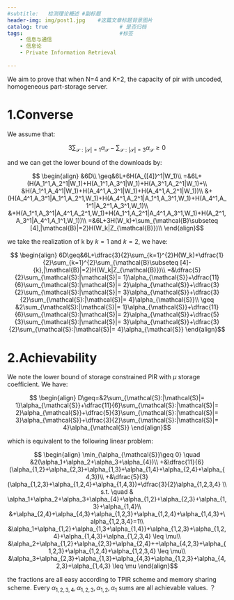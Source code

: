 ```yaml
---
#subtitle:   检测理论概述 #副标题
header-img: img/post1.jpg    #这篇文章标题背景图片
catalog: true                       # 是否归档
tags:                               #标签
    - 信息与通信
    - 信息论
    - Private Information Retrieval
  
---
```


We aim to prove that when N=4 and K=2, the capacity of pir with uncoded, homogeneous part-storage server.
# 1.Converse

We assume that:

$$
\begin{equation}
	3\sum_{\mathcal{S}:|\mathcal{S}|= 1}\alpha_{\mathcal{S}}-\sum_{\mathcal{S}:|\mathcal{S}|= 3}\alpha_{\mathcal{S}}\geq 0
\end{equation}$$

and we can get the lower bound of the downloads by:

$$
\begin{align}
&6D\\
\geq&6L+6H(A_{[4]}^1|W_1)\\
=&6L+(H(A_1^1,A_2^1|W_1)+H(A_1^1,A_3^1|W_1)+H(A_3^1,A_2^1|W_1)+\\
&H(A_1^1,A_4^1|W_1)+H(A_4^1,A_3^1|W_1)+H(A_4^1,A_2^1|W_1))\\
&+(H(A_4^1,A_3^1|A_1^1,A_2^1,W_1)+H(A_4^1,A_2^1|A_1^1,A_3^1,W_1)+H(A_4^1,A_1^1|A_2^1,A_3^1,W_1)\\
&+H(A_1^1,A_3^1|A_4^1,A_2^1,W_1)+H(A_1^1,A_2^1|A_4^1,A_3^1,W_1)+H(A_2^1,A_3^1|A_4^1,A_1^1,W_1))\\
=&6L+3H(W_k)+\sum_{\mathcal{B}\subseteq [4],|\mathcal{B}|=2}H(W_k|Z_{\mathcal{B}})\\
\end{align}$$

we take the realization of k by $k=1$ and $k=2$, we have:

$$
\begin{align}
6D\geq&6L+\dfrac{3}{2}\sum_{k=1}^{2}H(W_k)+\dfrac{1}{2}\sum_{k=1}^{2}\sum_{\mathcal{B}\subseteq [4]-{k},|\mathcal{B}|=2}H(W_k|Z_{\mathcal{B}})\\
=&\dfrac{5}{2}\sum_{\mathcal{S}:|\mathcal{S}|= 1}\alpha_{\mathcal{S}}+\dfrac{11}{6}\sum_{\mathcal{S}:|\mathcal{S}|= 2}\alpha_{\mathcal{S}}+\dfrac{3}{2}\sum_{\mathcal{S}:|\mathcal{S}|= 3}\alpha_{\mathcal{S}}+\dfrac{3}{2}\sum_{\mathcal{S}:|\mathcal{S}|= 4}\alpha_{\mathcal{S}}\\
\geq &2\sum_{\mathcal{S}:|\mathcal{S}|= 1}\alpha_{\mathcal{S}}+\dfrac{11}{6}\sum_{\mathcal{S}:|\mathcal{S}|= 2}\alpha_{\mathcal{S}}+\dfrac{5}{3}\sum_{\mathcal{S}:|\mathcal{S}|= 3}\alpha_{\mathcal{S}}+\dfrac{3}{2}\sum_{\mathcal{S}:|\mathcal{S}|= 4}\alpha_{\mathcal{S}}
\end{align}$$

# 2.Achievability
We note the lower bound of storage constrained PIR with $\mu$ storage coefficient. We have:

$$
\begin{align}
D\geq=&2\sum_{\mathcal{S}:|\mathcal{S}|= 1}\alpha_{\mathcal{S}}+\dfrac{11}{6}\sum_{\mathcal{S}:|\mathcal{S}|= 2}\alpha_{\mathcal{S}}+\dfrac{5}{3}\sum_{\mathcal{S}:|\mathcal{S}|= 3}\alpha_{\mathcal{S}}+\dfrac{3}{2}\sum_{\mathcal{S}:|\mathcal{S}|= 4}\alpha_{\mathcal{S}}
\end{align}$$

which is equivalent to the following linear problem:

$$
\begin{align}
\min_{\alpha_{\mathcal{S}}\geq 0} \quad &2(\alpha_1+\alpha_2+\alpha_3+\alpha_{4})\\	+&\dfrac{11}{6}(\alpha_{1,2}+\alpha_{2,3}+\alpha_{1,3}+\alpha_{1,4}+\alpha_{2,4}+\alpha_{4,3})\\
+&\dfrac{5}{3}(\alpha_{1,2,3}+\alpha_{1,2,4}+\alpha_{1,4,3})+\dfrac{3}{2}\alpha_{1,2,3,4} \\
s.t. \quad & \alpha_1+\alpha_2+\alpha_3+\alpha_{4}+\alpha_{1,2}+\alpha_{2,3}+\alpha_{1,3}+\alpha_{1,4}\\
&+\alpha_{2,4}+\alpha_{4,3}+\alpha_{1,2,3}+\alpha_{1,2,4}+\alpha_{1,4,3}+\alpha_{1,2,3,4}=1\\
&\alpha_1+\alpha_{1,2}+\alpha_{1,3+\alpha_{1,4}}+\alpha_{1,2,3}+\alpha_{1,2,4}+\alpha_{1,4,3}+\alpha_{1,2,3,4} \leq \mu\\
&\alpha_2+\alpha_{1,2}+\alpha_{2,3}+\alpha_{2,4}++\alpha_{4,2,3}+\alpha_{1,2,3}+\alpha_{1,2,4}+\alpha_{1,2,3,4} \leq \mu\\
&\alpha_3+\alpha_{2,3}+\alpha_{1,3}+\alpha_{4,3}+\alpha_{1,2,3}+\alpha_{4,2,3}+\alpha_{1,4,3} \leq \mu
\end{align}$$

the fractions are all easy according to TPIR scheme and memory sharing scheme. Every $\alpha_{1,2,3,4},\alpha_{1,2,3},\alpha_{1,2},\alpha_{1}$ sums are all achievable values.
？